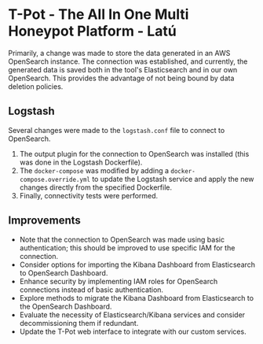# T-Pot - The All In One Multi Honeypot Platform - Latú

Primarily, a change was made to store the data generated in an AWS OpenSearch instance. The connection was established, and currently, the generated data is saved both in the tool's Elasticsearch and in our own OpenSearch. This provides the advantage of not being bound by data deletion policies.

## Logstash

Several changes were made to the `logstash.conf` file to connect to OpenSearch.

1. The output plugin for the connection to OpenSearch was installed (this was done in the Logstash Dockerfile).
2. The `docker-compose` was modified by adding a `docker-compose.override.yml` to update the Logstash service and apply the new changes directly from the specified Dockerfile.
3. Finally, connectivity tests were performed.

## Improvements

- Note that the connection to OpenSearch was made using basic authentication; this should be improved to use specific IAM for the connection.
- Consider options for importing the Kibana Dashboard from Elasticsearch to OpenSearch Dashboard.
- Enhance security by implementing IAM roles for OpenSearch connections instead of basic authentication.
- Explore methods to migrate the Kibana Dashboard from Elasticsearch to the OpenSearch Dashboard.
- Evaluate the necessity of Elasticsearch/Kibana services and consider decommissioning them if redundant.
- Update the T-Pot web interface to integrate with our custom services.
